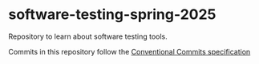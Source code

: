 # software-testing-spring-2025

Repository to learn about software testing tools.

Commits in this repository follow the [Conventional Commits specification](https://www.conventionalcommits.org/en/v1.0.0/#specification)
